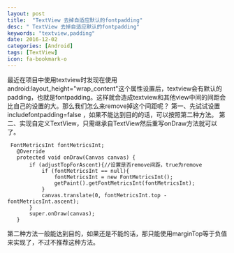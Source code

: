 ```yaml
---
layout: post
title:  "TextView 去掉自适应默认的fontpadding"
desc: " TextView 去掉自适应默认的fontpadding"
keywords: "textview,padding"
date: 2016-12-02
categories: [Android]
tags: [TextView]
icon: fa-bookmark-o
---
```



最近在项目中使用textview时发现在使用android:layout_height="wrap_content"这个属性设置后，textview会有默认的padding，也就是fontpadding。这样就会造成textview和其他view中间的间距会比自己的设置的大。那么我们怎么来remove掉这个间距呢？
 第一、先试试设置includefontpadding=false ，如果不能达到目的的话，可以按照第二种方法。
 第二、实现自定义TextView，只需继承自TextView然后重写onDraw方法就可以了。

 ```
  FontMetricsInt fontMetricsInt;
    @Override
    protected void onDraw(Canvas canvas) {
        if (adjustTopForAscent){//设置是否remove间距，true为remove
            if (fontMetricsInt == null){
                fontMetricsInt = new FontMetricsInt();
                getPaint().getFontMetricsInt(fontMetricsInt);
            }
            canvas.translate(0, fontMetricsInt.top - fontMetricsInt.ascent);
        }
        super.onDraw(canvas);
    }
 ```
 第二种方法一般能达到目的，如果还是不能的话，那只能使用marginTop等于负值来实现了，不过不推荐这种方法。
